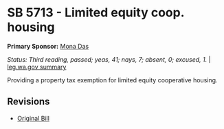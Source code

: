 # SB 5713 - Limited equity coop. housing
**Primary Sponsor:** [Mona Das](/person/leg/das_mo.md)

*Status: Third reading, passed; yeas, 41; nays, 7; absent, 0; excused, 1.* | [leg.wa.gov summary](https://app.leg.wa.gov/billsummary?BillNumber=5713&Year=2021)

Providing a property tax exemption for limited equity cooperative housing.

## Revisions
* [Original Bill](1/)
